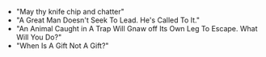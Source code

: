 - "May thy knife chip and chatter"
- "A Great Man Doesn't Seek To Lead. He's Called To It."
- "An Animal Caught in A Trap Will Gnaw off Its Own Leg To Escape. What Will You Do?"
- "When Is A Gift Not A Gift?"
